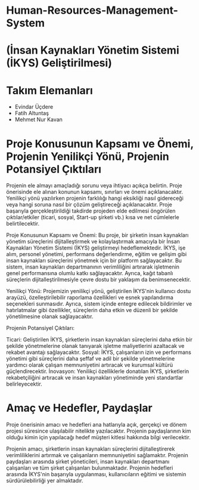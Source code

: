 # Human-Resources-Management-System 
# (İnsan Kaynakları Yönetim Sistemi (İKYS) Geliştirilmesi)


# Takım Elemanları
- Evindar Üçdere
- Fatih Altuntaş
- Mehmet Nur Kavan


# Proje Konusunun Kapsamı ve Önemi, Projenin Yenilikçi Yönü, Projenin Potansiyel Çıktıları
 Projenin ele almayı amaçladığı sorunu veya ihtiyacı açıkça belirtin.
Proje önerisinde ele alınan konunun kapsamı, sınırları ve önemi açıklanacaktır.
Yenilikçi yönü yazılırken projenin farklılığı hangi eksikliği nasıl gidereceği veya hangi soruna nasıl bir çözüm geliştireceği açıklanacaktır. 
Proje başarıyla gerçekleştirildiği takdirde projeden elde edilmesi öngörülen çıktılar/etkiler (ticari, sosyal, Start-up şirketi vb.) kısa ve net cümlelerle belirtilecektir.


Proje Konusunun Kapsamı ve Önemi:
Bu proje, bir şirketin insan kaynakları yönetim süreçlerini dijitalleştirmek ve kolaylaştırmak amacıyla bir İnsan Kaynakları Yönetim Sistemi (İKYS) geliştirmeyi hedeflemektedir. İKYS, işe alım, personel yönetimi, performans değerlendirme, eğitim ve gelişim gibi insan kaynakları süreçlerini yönetmek için bir platform sağlayacaktır. Bu sistem, insan kaynakları departmanının verimliliğini artırarak işletmenin genel performansına olumlu katkı sağlayacaktır. Ayrıca, kağıt tabanlı süreçlerin dijitalleştirilmesiyle çevre dostu bir yaklaşım da benimsenecektir.

Yenilikçi Yönü:
Projemizin yenilikçi yönü, geliştirilen İKYS'nin kullanıcı dostu arayüzü, özelleştirilebilir raporlama özellikleri ve esnek yapılandırma seçenekleri sunmasıdır. Ayrıca, sistem içinde entegre edilecek bildirimler ve hatırlatmalar gibi özellikler, süreçlerin daha etkin ve düzenli bir şekilde yönetilmesine olanak sağlayacaktır.

Projenin Potansiyel Çıktıları:

Ticari: Geliştirilen İKYS, şirketlerin insan kaynakları süreçlerini daha etkin bir şekilde yönetmelerine olanak tanıyarak işletme maliyetlerini azaltacak ve rekabet avantajı sağlayacaktır.
Sosyal: İKYS, çalışanların izin ve performans yönetimi gibi süreçlerini daha şeffaf ve adil bir şekilde yönetmelerine yardımcı olarak çalışan memnuniyetini artıracak ve kurumsal kültürü güçlendirecektir.
İnovasyon: Yenilikçi özelliklerle donatılan İKYS, şirketlerin rekabetçiliğini artıracak ve insan kaynakları yönetiminde yeni standartlar belirleyecektir.



# Amaç ve Hedefler, Paydaşlar
Proje önerisinin amacı ve hedefleri ana hatlarıyla açık, gerçekçi ve dönem projesi süresince ulaşılabilir nitelikte yazılacaktır.
Projenin paydaşlarının kim olduğu kimin için yapılacağı hedef müşteri kitlesi hakkında bilgi verilecektir.

Projenin amacı, şirketlerin insan kaynakları süreçlerini dijitalleştirerek verimliliklerini artırmak ve çalışanların memnuniyetini sağlamaktır. Projenin paydaşları arasında şirket yöneticileri, insan kaynakları departmanı çalışanları ve tüm şirket çalışanları bulunmaktadır. Projenin hedefleri arasında İKYS'nin başarıyla uygulanması, kullanıcıların eğitimi ve sistemin sürdürülebilirliği yer almaktadır.
